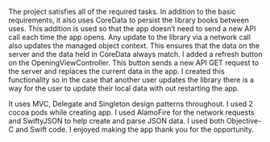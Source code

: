 The project satisfies all of the required tasks. In addition to the basic requirements, it also uses CoreData to persist the library books between uses.  This addition is used so that the app doesn’t need to send a new API call each time the app opens.  Any update to the library via a network call also updates the managed object context.  This ensures that the data on the server and the data held in CoreData always match.  I added a refresh button on the OpeningViewController.  This button sends a new API GET request to the server and replaces the current data in the app.  I created this functionality so in the case that another user updates the library there is a way for the user to update their local data with out restarting the app.  

It uses MVC, Delegate and Singleton design patterns throughout.  I used 2 cocoa pods while creating app.  I used AlamoFire for the network requests and SwiftyJSON to help create and parse JSON data.   I used both Objective-C and Swift code.   I enjoyed making the app thank you for the opportunity.